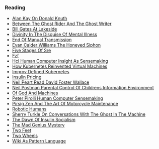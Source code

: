 ### Reading

<ul><li><a href="/reading/alan_kay_on_donald_knuth.html">Alan Kay On Donald Knuth</a></li><li><a href="/reading/between_the_ghost_rider_and_the_ghost_writer.html">Between The Ghost Rider And The Ghost Writer</a></li><li><a href="/reading/bill_gates_at_lakeside.html">Bill Gates At Lakeside</a></li><li><a href="/reading/divinity_in_the_disguise_of_mental_illness.html">Divinity In The Disguise Of Mental Illness</a></li><li><a href="/reading/end_of_manual_transmission.html">End Of Manual Transmission</a></li><li><a href="/reading/evan_calder_williams_the_honeyed_siphon.html">Evan Calder Williams The Honeyed Siphon</a></li><li><a href="/reading/five_stages_of_sre.html">Five Stages Of Sre</a></li><li><a href="/reading/fzf.html">Fzf</a></li><li><a href="/reading/hci_human_computer_insight_as_sensemaking.html">Hci Human Computer Insight As Sensemaking</a></li><li><a href="/reading/how_kubernetes_reinvented_virtual_machines.html">How Kubernetes Reinvented Virtual Machines</a></li><li><a href="/reading/improv_defined_kubernetes.html">Improv Defined Kubernetes</a></li><li><a href="/reading/insulin_pricing.html">Insulin Pricing</a></li><li><a href="/reading/neil_peart_read_david_foster_wallace.html">Neil Peart Read David Foster Wallace</a></li><li><a href="/reading/neil_postman_parental_control_of_childrens_information_environment.html">Neil Postman Parental Control Of Childrens Information Environment</a></li><li><a href="/reading/of_god_and_machines.html">Of God And Machines</a></li><li><a href="/reading/peter_pirolli_human_computer_sensemaking.html">Peter Pirolli Human Computer Sensemaking</a></li><li><a href="/reading/pirsig_zen_and_the_art_of_motorcycle_maintenance.html">Pirsig Zen And The Art Of Motorcycle Maintenance</a></li><li><a href="/reading/robotic_humans.html">Robotic Humans</a></li><li><a href="/reading/sherry_turkle_on_conversations_with_the_ghost_in_the_machine.html">Sherry Turkle On Conversations With The Ghost In The Machine</a></li><li><a href="/reading/the_dawn_of_insulin_socialism.html">The Dawn Of Insulin Socialism</a></li><li><a href="/reading/the_mad_genius_mystery.html">The Mad Genius Mystery</a></li><li><a href="/reading/two_feet.html">Two Feet</a></li><li><a href="/reading/two_wheels.html">Two Wheels</a></li><li><a href="/reading/wiki_as_pattern_language.html">Wiki As Pattern Language</a></li></ul>